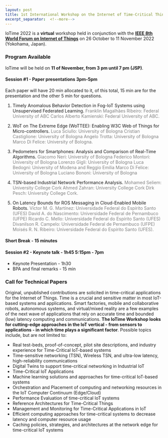 ```yaml
---
layout: post
title: 1st International Workshop on the Internet of Time-Critical Things
excerpt_separator:  <!--more-->
---
```


 IoTime 2022 is a **virtual** workshop held in conjunction with the **[IEEE 8th World Forum on Internet of Things](https://wfiot2022.iot.ieee.org/)** on 26 October to 11 November 2022 (Yokohama, Japan).

### **Program Available**

IoTime will be held on **11 of November, from 3 pm until 7 pm (JSP)**. 


#### **Session #1 - Paper presentations**  3pm-5pm
Each paper will have 20 min allocated to it, of this total, 15 min are for the presentation and the other 5 min for questions. 

1. Timely Anomalous Behavior Detection in Fog-IoT Systems using Unsupervised Federated Learning.
<span style="color:gray">Franklin Magalhães Ribeiro: Federal University of ABC Carlos Alberto Kamienski: Federal University of ABC.</span>

2. WoT on The Extreme Edge (WoTTEE): Enabling W3C Web of Things for Micro-controllers.<span style="color:gray"> 
Luca Sciullo: University of Bologna Cristian Castiglione: University of Bologna Angelo Trotta: University of Bologna Marco Di Felice: University of Bologna.</span>
3. Pedometers for Smartphones: Analysis and Comparison of Real-Time Algorithms. <span style="color:gray">
Giacomo Neri: University of Bologna Federico Montori: University of Bologna Lorenzo Gigli: University of Bologna Luca Bedogni: University of Modena and Reggio Emilia Marco Di Felice: University of Bologna Luciano Bononi: University of Bologna
4. TSN-based Industrial Network Performance Analysis. <span style="color:gray">
Mohamed Seliem: University College Cork Ahmed Zahran: University College Cork Dirk Pesch: University College Cork. </span>
5. On Latency Bounds for ROS Messaging in Cloud-Enabled Mobile Robots. <span style="color:gray">
Víctor M. G. Martínez: Universidade Federal do Espírito Santo (UFES) David A.  do Nascimento: Universidade Federal de Pernambuco (UFPE) Ricardo C. Mello: Universidade Federal do Espírito Santo (UFES) Divanilson R.  Campelo: Universidade Federal de Pernambuco (UFPE) Moisés R. N. Ribeiro: Universidade Federal do Espírito Santo (UFES).</span>

#### **Short Break - 15 minutes**

#### **Session #2 - Keynote talk - 1h45** 5:15pm - 7pm

* Keynote Presentation - 1h30 
* BPA and final remarks - 15 min

### Call for Technical Papers

Original, unpublished contributions are solicited in time-critical applications for the Internet of Things. Time is a crucial and sensitive matter in most IoT-based systems and applications. Smart factories, mobile and collaborative robots, autonomous systems, and virtual/mixed reality are a few examples of the next wave of applications that rely on accurate time and bounded (low) latency computing and communications. **The IoTime Workshop looks for cutting-edge approaches in the IoT vertical - from sensors to applications - in which time plays a significant factor**. Possible topics include, but are not limited to:

- Real test-beds, proof-of-concept, pilot site descriptions, and industry experience for Time-Critical IoT-based systems
- Time-sensitive networking (TSN), Wireless TSN, and ultra-low latency, high-reliability communications
- Digital Twins to support time-critical networking in Industrial IoT
- Time-Critical IoT Applications
- Machine learning solutions and approaches for time-critical IoT-based systems
- Orchestration and Placement of computing and networking resources in the IoT Computer Continuum (Edge/Cloud)
- Performance Evaluation of time-critical IoT systems
- Reference Architectures for Time-Critical Things
- Management and Monitoring for Time-Critical Applications in IoT
- Efficient computing approaches for time-critical systems to decrease latency and computer resource usage
- Caching policies, strategies, and architectures at the network edge for time-critical IoT systems

